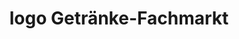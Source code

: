 ---
title: "logo Getränke-Fachmarkt"
url: /ruesselsheim-am-main/logo-getraenke-fachmarkt/
shop: Getränke
---